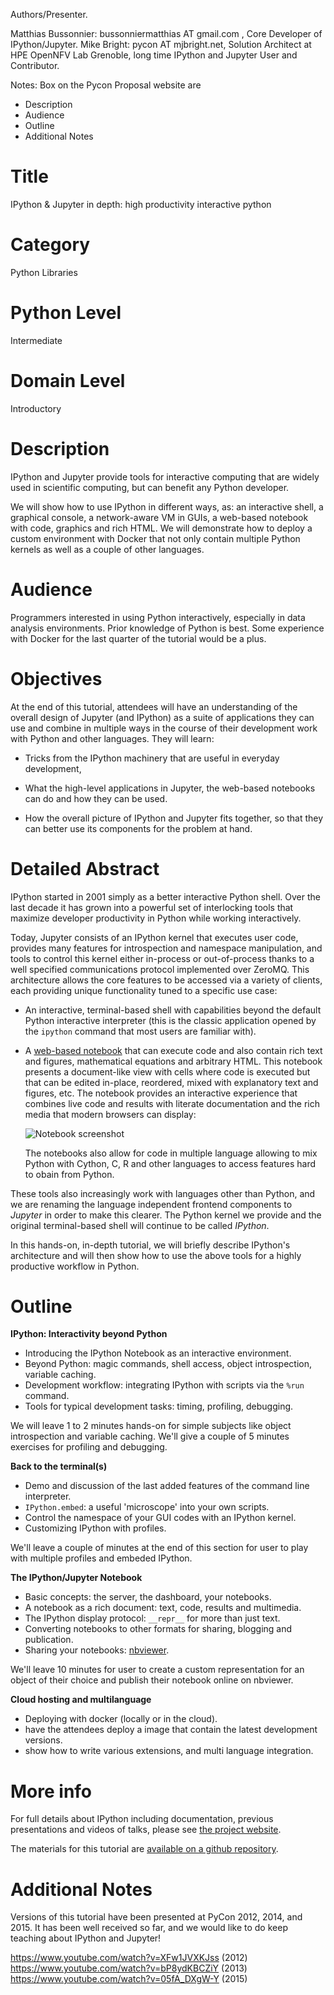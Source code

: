 Authors/Presenter. 

Matthias Bussonnier: bussonniermatthias AT gmail.com , Core Developer of IPython/Jupyter.
Mike Bright: pycon AT mjbright.net,  Solution Architect at HPE OpenNFV Lab Grenoble, long time IPython and Jupyter User and Contributor.

Notes: Box on the Pycon Proposal website are

- Description
- Audience
- Outline
- Additional Notes

# Title

IPython & Jupyter in depth: high productivity interactive python

# Category

Python Libraries

# Python Level

Intermediate

# Domain Level

Introductory

# Description

IPython and Jupyter provide tools for interactive computing that are widely
used in scientific computing, but can benefit any Python developer.

We will show how to use IPython in different ways, as: an interactive shell, a
graphical console, a network-aware VM in GUIs, a web-based notebook with code,
graphics and rich HTML. We will demonstrate how to deploy a custom environment
with Docker that not only contain multiple Python kernels as well as a couple
of other languages.

# Audience

Programmers interested in using Python interactively, especially in data
analysis environments. Prior knowledge of Python is best. Some experience
with Docker for the last quarter of the tutorial would be a plus.

# Objectives

At the end of this tutorial, attendees will have an understanding of the
overall design of Jupyter (and IPython) as a suite of applications they can use
and combine in multiple ways in the course of their development work with
Python and other languages. They will learn:

* Tricks from the IPython machinery that are useful in everyday development,

* What the high-level applications in Jupyter, the web-based notebooks can do
  and how they can be used.

* How the overall picture of IPython and Jupyter fits together, so that they
  can better use its components for the problem at hand.

# Detailed Abstract

IPython started in 2001 simply as a better interactive Python shell. Over the
last decade it has grown into a powerful set of interlocking tools that
maximize developer productivity in Python while working interactively.

Today, Jupyter consists of an IPython kernel that executes user code, provides
many features for introspection and namespace manipulation, and tools to
control this kernel either in-process or out-of-process thanks to a well
specified communications protocol implemented over ZeroMQ. This architecture
allows the core features to be accessed via a variety of clients, each
providing unique functionality tuned to a specific use case:

* An interactive, terminal-based shell with capabilities beyond the default
  Python interactive interpreter (this is the classic application opened by the
  `ipython` command that most users are familiar with).

* A [web-based notebook](http://jupyter.org/) that can execute
  code and also contain rich text and figures, mathematical equations and
  arbitrary HTML. This notebook presents a document-like view with cells where
  code is executed but that can be edited in-place, reordered, mixed with
  explanatory text and figures, etc. The notebook provides an interactive
  experience that combines live code and results with literate documentation
  and the rich media that modern browsers can display:

    ![Notebook screenshot](http://jupyter.org/assets/jupyterpreview.png)

  The notebooks also allow for code in multiple language allowing to mix Python
  with Cython, C, R and other languages to access features hard to obain from
  Python.

These tools also increasingly work with languages other than Python, and we are
renaming the language independent frontend components to *Jupyter* in order to
make this clearer. The Python kernel we provide and the original terminal-based
shell will continue to be called *IPython*.

In this hands-on, in-depth tutorial, we will briefly describe IPython's
architecture and will then show how to use the above tools for a highly
productive workflow in Python.

# Outline

**IPython: Interactivity beyond Python**

- Introducing the IPython Notebook as an interactive environment.
- Beyond Python: magic commands, shell access, object introspection, variable caching.
- Development workflow: integrating IPython with scripts via the `%run` command.
- Tools for typical development tasks: timing, profiling, debugging.

We will leave 1 to 2 minutes hands-on for simple subjects like object
introspection and variable caching. We'll give a couple of 5 minutes exercises
for profiling and debugging.

**Back to the terminal(s)**

- Demo and discussion of the last added features of the command line interpreter.
- `IPython.embed`: a useful 'microscope' into your own scripts.
- Control the namespace of your GUI codes with an IPython kernel.
- Customizing IPython with profiles.

We'll leave a couple of minutes at the end of this section for user to play
with multiple profiles and embeded IPython.

**The IPython/Jupyter Notebook**

- Basic concepts: the server, the dashboard, your notebooks.
- A notebook as a rich document: text, code, results and multimedia.
- The IPython display protocol: `__repr__` for more than just text.
- Converting notebooks to other formats for sharing, blogging and publication.
- Sharing your notebooks: [nbviewer](http://nbviewer.ipython.org).

We'll leave 10 minutes for user to create a custom representation for an object
of their choice and publish their notebook online on nbviewer.

**Cloud hosting and multilanguage**

- Deploying with docker (locally or in the cloud).
- have the attendees deploy a image that contain the latest development versions.
- show how to write various extensions, and multi language integration.

# More info

For full details about IPython including documentation, previous presentations
and videos of talks, please see [the project website](http://ipython.org).

The materials for this tutorial are
[available on a github repository](https://github.com/ipython/ipython-in-depth).


# Additional Notes

Versions of this tutorial have been presented at PyCon 2012, 2014, and 2015. It
has been well received so far, and we would like to do keep teaching about
IPython and Jupyter!

https://www.youtube.com/watch?v=XFw1JVXKJss (2012)
https://www.youtube.com/watch?v=bP8ydKBCZiY (2013)
https://www.youtube.com/watch?v=05fA_DXgW-Y (2015)
